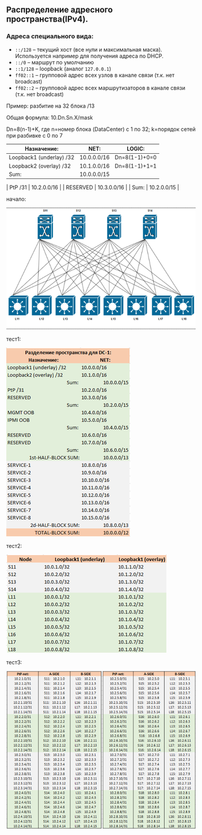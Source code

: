 ## Распределение адресного пространства(IPv4). 


### Адреса специального вида:
- `::/128` – текущий хост (все нули и максимальная маска). Используется например для получения адреса по DHCP.
- `::/0` – маршрут по умолчанию
- `::1/128` – loopback (аналог `127.0.0.1`)
- `ff02::1` – групповой адрес всех узлов в канале связи (т.к. нет broadcast)
- `ff02::2` – групповой адрес всех маршрутизаторов в канале связи (т.к. нет broadcast)

Пример:  разбитие на 32 блока /13

Общая формула: 10.Dn.Sn.X/mask 

Dn=8(n-1)+K, 
где n=номер блока (DataCenter) c 1 по 32; k=порядок сетей при разбивке с 0 по 7


| Назначение:              | NET:           |LOGIC:   |
| ------------------------ | -------------- |---------|
| Loopback1 (underlay) /32 | 10.0.0.0/16    | Dn=8(1-1)+0=0 |
| Loopback2 (overlay) /32 |	10.1.0.0/16 | Dn=8(1-1)+1=1 |
| Sum: 	| 10.0.0.0/15 |

| PtP /31	| 10.2.0.0/16 |
| RESERVED	| 10.3.0.0/16 |
| Sum: 	| 10.2.0.0/15 |


начало: 

![1-1-0.png](1-1-0.png)

тест1: 

![1-1-1.png](1-1-1.png)

тест2: 

![1-1-2.png](1-1-2.png)

тест3:  

![1-1-3.png](1-1-3.png)
